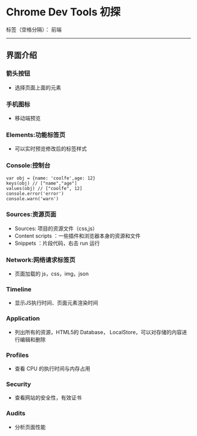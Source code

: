 ﻿# Chrome Dev Tools 初探

标签（空格分隔）： 前端

---

## 界面介绍
### 箭头按钮
- 选择页面上面的元素
### 手机图标
- 移动端预览
### Elements:功能标签页
- 可以实时预览修改后的标签样式
### Console:控制台
```
var obj = {name: 'coolfe',age: 12}
keys(obj) // ["name","age"]
values(obj) // ["coolfe", 12]
console.error('error')
console.warn('warn')
```
### Sources:资源页面
-  Sources: 项目的资源文件（css,js）
-  Content scripts ：一些插件和浏览器本身的资源和文件
-  Snippets ：片段代码，右击 run 运行

### Network:网络请求标签页
- 页面加载的 js，css，img，json

### Timeline 
- 显示JS执行时间、页面元素渲染时间

### Application
- 列出所有的资源，HTML5的 Database， LocalStore，可以对存储的内容进行编辑和删除

### Profiles
- 查看 CPU 的执行时间与内存占用

### Security
- 查看网站的安全性，有效证书

### Audits
- 分析页面性能







